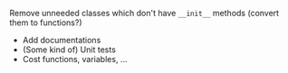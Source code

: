 Remove unneeded classes which don't have `__init__` methods
(convert them to functions?)

- Add documentations
- (Some kind of) Unit tests
- Cost functions, variables, ...
